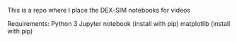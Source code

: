 This is a repo where I place the DEX-SIM notebooks for videos

Requirements:
Python 3
Jupyter notebook (install with pip)
matplotlib (install with pip)